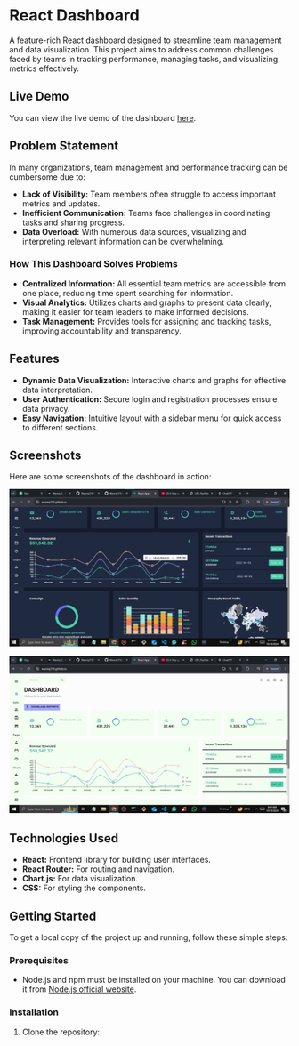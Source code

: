 # React Dashboard

A feature-rich React dashboard designed to streamline team management and data visualization. This project aims to address common challenges faced by teams in tracking performance, managing tasks, and visualizing metrics effectively.

## Live Demo

You can view the live demo of the dashboard [here](https://wamiq319.github.io/team).

## Problem Statement

In many organizations, team management and performance tracking can be cumbersome due to:

- **Lack of Visibility:** Team members often struggle to access important metrics and updates.
- **Inefficient Communication:** Teams face challenges in coordinating tasks and sharing progress.
- **Data Overload:** With numerous data sources, visualizing and interpreting relevant information can be overwhelming.

### How This Dashboard Solves Problems

- **Centralized Information:** All essential team metrics are accessible from one place, reducing time spent searching for information.
- **Visual Analytics:** Utilizes charts and graphs to present data clearly, making it easier for team leaders to make informed decisions.
- **Task Management:** Provides tools for assigning and tracking tasks, improving accountability and transparency.

## Features

- **Dynamic Data Visualization:** Interactive charts and graphs for effective data interpretation.
- **User Authentication:** Secure login and registration processes ensure data privacy.
- **Easy Navigation:** Intuitive layout with a sidebar menu for quick access to different sections.

## Screenshots

Here are some screenshots of the dashboard in action:

![Dashboard Overview](assets/DashBoard(Dark).jpg)

![Dashboard Overview](Assets/DashboardLight.jpg)




## Technologies Used

- **React:** Frontend library for building user interfaces.
- **React Router:** For routing and navigation.
- **Chart.js:** For data visualization.
- **CSS:** For styling the components.

## Getting Started

To get a local copy of the project up and running, follow these simple steps:

### Prerequisites

- Node.js and npm must be installed on your machine. You can download it from [Node.js official website](https://nodejs.org/).

### Installation

1. Clone the repository:

   ```bash
 
